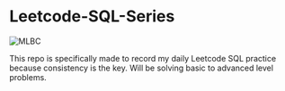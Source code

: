 # Leetcode-SQL-Series

<img length = 400 src ="https://miro.medium.com/v2/resize:fit:1200/1*6QhOmmibGlH1_M1Vi7ipww.png" alt="MLBC">

This repo is specifically made to record my daily Leetcode SQL practice because consistency is the key. Will be solving basic to advanced level problems. 

